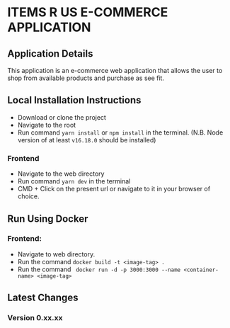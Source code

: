 # ITEMS R US E-COMMERCE APPLICATION

## Application Details

This application is an e-commerce web application that allows the user to shop from available products and purchase as see fit.

## Local Installation Instructions

- Download or clone the project
- Navigate to the root
- Run command `yarn install` or `npm install` in the terminal. (N.B. Node version of at least `v16.18.0` should be installed)

### Frontend

- Navigate to the web directory
- Run command `yarn dev` in the terminal
- CMD + Click on the present url or navigate to it in your browser of choice.

## Run Using Docker 

### Frontend:

- Navigate to web directory.
- Run the command `docker build -t <image-tag> .`
- Run the command ` docker run -d -p 3000:3000 --name <container-name> <image-tag>`

## Latest Changes

### Version 0.xx.xx